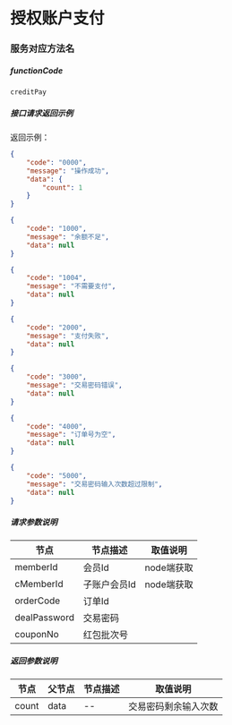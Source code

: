 # 授权账户支付

### 服务对应方法名
##### functionCode
 `creditPay`

##### 接口请求返回示例
返回示例：
```json
{
    "code": "0000",
    "message": "操作成功",
    "data": {
        "count": 1
    }
}
```
```json
{
    "code": "1000",
    "message": "余额不足",
    "data": null
}
```
```json
{
    "code": "1004",
    "message": "不需要支付",
    "data": null
}
```
```json
{
    "code": "2000",
    "message": "支付失败",
    "data": null
}
```
```json
{
    "code": "3000",
    "message": "交易密码错误",
    "data": null
}
```
```json
{
    "code": "4000",
    "message": "订单号为空",
    "data": null
}
```
```json
{
    "code": "5000",
    "message": "交易密码输入次数超过限制",
    "data": null
}
```
##### 请求参数说明
节点 | 节点描述 | 取值说明
---|---|---
memberId | 会员Id | node端获取
cMemberId | 子账户会员Id | node端获取
orderCode | 订单Id | 
dealPassword | 交易密码 | 
couponNo | 红包批次号 | 

##### 返回参数说明
节点 | 父节点 | 节点描述 | 取值说明
---|---|---|---
count | data | -- | 交易密码剩余输入次数
